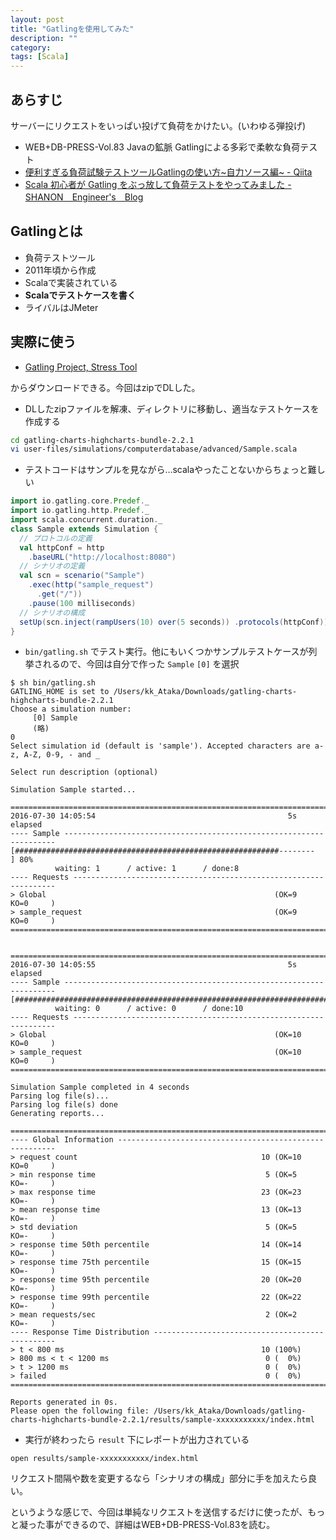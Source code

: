 ```yaml
---
layout: post
title: "Gatlingを使用してみた"
description: ""
category:
tags: [Scala]
---
```


## あらすじ

サーバーにリクエストをいっぱい投げて負荷をかけたい。(いわゆる弾投げ)

- WEB+DB-PRESS-Vol.83 Javaの鉱脈 Gatlingによる多彩で柔軟な負荷テスト
- [便利すぎる負荷試験テストツールGatlingの使い方~自力ソース編~ - Qiita](http://qiita.com/nii_yan/items/d7d0ea949abeab13aea7)
- [Scala 初心者が Gatling をぶっ放して負荷テストをやってみました - SHANON　Engineer's　Blog](http://shanon-tech.blogspot.jp/2015/10/scala-gatling.html)

## Gatlingとは

- 負荷テストツール
- 2011年頃から作成
- Scalaで実装されている
- **Scalaでテストケースを書く**
- ライバルはJMeter

## 実際に使う

- [Gatling Project, Stress Tool](http://gatling.io/#/resources/download)

からダウンロードできる。今回はzipでDLした。

- DLしたzipファイルを解凍、ディレクトリに移動し、適当なテストケースを作成する

```sh
cd gatling-charts-highcharts-bundle-2.2.1
vi user-files/simulations/computerdatabase/advanced/Sample.scala
```

- テストコードはサンプルを見ながら…scalaやったことないからちょっと難しい

```scala
import io.gatling.core.Predef._
import io.gatling.http.Predef._
import scala.concurrent.duration._
class Sample extends Simulation {
  // プロトコルの定義
  val httpConf = http
    .baseURL("http://localhost:8080")
  // シナリオの定義
  val scn = scenario("Sample")
    .exec(http("sample_request")
      .get("/"))
    .pause(100 milliseconds)
  // シナリオの構成
  setUp(scn.inject(rampUsers(10) over(5 seconds)) .protocols(httpConf))
}
```

- `bin/gatling.sh` でテスト実行。他にもいくつかサンプルテストケースが列挙されるので、今回は自分で作った `Sample` `[0]` を選択

```
$ sh bin/gatling.sh 
GATLING_HOME is set to /Users/kk_Ataka/Downloads/gatling-charts-highcharts-bundle-2.2.1
Choose a simulation number:
     [0] Sample
     (略)
0
Select simulation id (default is 'sample'). Accepted characters are a-z, A-Z, 0-9, - and _

Select run description (optional)

Simulation Sample started...

================================================================================
2016-07-30 14:05:54                                           5s elapsed
---- Sample --------------------------------------------------------------------
[###########################################################--------       ] 80%
          waiting: 1      / active: 1      / done:8     
---- Requests ------------------------------------------------------------------
> Global                                                   (OK=9      KO=0     )
> sample_request                                           (OK=9      KO=0     )
================================================================================


================================================================================
2016-07-30 14:05:55                                           5s elapsed
---- Sample --------------------------------------------------------------------
[##########################################################################]100%
          waiting: 0      / active: 0      / done:10    
---- Requests ------------------------------------------------------------------
> Global                                                   (OK=10     KO=0     )
> sample_request                                           (OK=10     KO=0     )
================================================================================

Simulation Sample completed in 4 seconds
Parsing log file(s)...
Parsing log file(s) done
Generating reports...

================================================================================
---- Global Information --------------------------------------------------------
> request count                                         10 (OK=10     KO=0     )
> min response time                                      5 (OK=5      KO=-     )
> max response time                                     23 (OK=23     KO=-     )
> mean response time                                    13 (OK=13     KO=-     )
> std deviation                                          5 (OK=5      KO=-     )
> response time 50th percentile                         14 (OK=14     KO=-     )
> response time 75th percentile                         15 (OK=15     KO=-     )
> response time 95th percentile                         20 (OK=20     KO=-     )
> response time 99th percentile                         22 (OK=22     KO=-     )
> mean requests/sec                                      2 (OK=2      KO=-     )
---- Response Time Distribution ------------------------------------------------
> t < 800 ms                                            10 (100%)
> 800 ms < t < 1200 ms                                   0 (  0%)
> t > 1200 ms                                            0 (  0%)
> failed                                                 0 (  0%)
================================================================================

Reports generated in 0s.
Please open the following file: /Users/kk_Ataka/Downloads/gatling-charts-highcharts-bundle-2.2.1/results/sample-xxxxxxxxxxx/index.html
```

- 実行が終わったら `result` 下にレポートが出力されている

```
open results/sample-xxxxxxxxxxx/index.html
```

リクエスト間隔や数を変更するなら「シナリオの構成」部分に手を加えたら良い。

というような感じで、今回は単純なリクエストを送信するだけに使ったが、もっと凝った事ができるので、詳細はWEB+DB-PRESS-Vol.83を読む。
